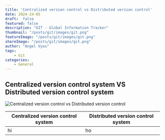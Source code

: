 ```yaml
---
title: 'Centralized version control vs Distributed version control'
date: 2024-24-05
draft:  false   
featured: false  
description: "GIT - Global Information Tracker"
thumbnail: "/posts/git/images/git.png"
featureImage: "/posts/git/images/git.png" 
shareImage: "/posts/git/images/git.png"
author: "Angel Vyas"
tags:
    - Git
categories:     
    - General
---
```



## Centralized version control system VS Distributed version control system

![Centralized version control vs Distributed version control](/posts/git/images/CVCS-vs-DVCS.png)

|Centralized version control system | Distributed version control system|
|--|--|
| hi | ho |
